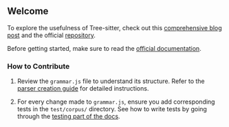 ## Welcome

To explore the usefulness of Tree-sitter, check out this [comprehensive blog post](https://derek.stride.host/posts/comprehensive-introduction-to-tree-sitter) and the official [repository](https://github.com/tree-sitter/tree-sitter).

Before getting started, make sure to read the [official documentation](https://tree-sitter.github.io/tree-sitter/).

### How to Contribute

1. Review the `grammar.js` file to understand its structure. Refer to the [parser creation guide](https://tree-sitter.github.io/tree-sitter/creating-parsers) for detailed instructions.

2. For every change made to `grammar.js`, ensure you add corresponding tests in the `test/corpus/` directory. See how to write tests by going through the [testing part of the docs](https://tree-sitter.github.io/tree-sitter/creating-parsers#command-test).
